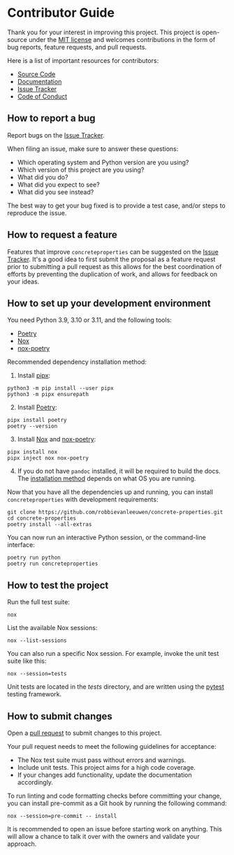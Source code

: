 # Contributor Guide

Thank you for your interest in improving this project.
This project is open-source under the [MIT license] and
welcomes contributions in the form of bug reports, feature requests, and pull requests.

Here is a list of important resources for contributors:

- [Source Code]
- [Documentation]
- [Issue Tracker]
- [Code of Conduct]

[mit license]: https://opensource.org/licenses/MIT
[source code]: https://github.com/robbievanleeuwen/concrete-properties
[documentation]: https://concrete-properties.readthedocs.io/
[issue tracker]: https://github.com/robbievanleeuwen/concrete-properties/issues

## How to report a bug

Report bugs on the [Issue Tracker].

When filing an issue, make sure to answer these questions:

- Which operating system and Python version are you using?
- Which version of this project are you using?
- What did you do?
- What did you expect to see?
- What did you see instead?

The best way to get your bug fixed is to provide a test case,
and/or steps to reproduce the issue.

## How to request a feature

Features that improve `concreteproperties` can be suggested on the [Issue Tracker].
It's a good idea to first submit the proposal as a feature request prior to submitting
a pull request as this allows for the best coordination of efforts by preventing the
duplication of work, and allows for feedback on your ideas.

## How to set up your development environment

You need Python 3.9, 3.10 or 3.11, and the following tools:

- [Poetry]
- [Nox]
- [nox-poetry]

Recommended dependency installation method:

1. Install [pipx](https://pypa.github.io/pipx/installation/):

```shell
python3 -m pip install --user pipx
python3 -m pipx ensurepath
```

2. Install [Poetry]:

```shell
pipx install poetry
poetry --version
```

3. Install [Nox] and [nox-poetry]:

```shell
pipx install nox
pipx inject nox nox-poetry
```

4. If you do not have `pandoc` installed, it will be required to build the docs. The
   [installation method](https://pandoc.org/installing.html) depends on what OS you are
   running.

Now that you have all the dependencies up and running, you can install
`concreteproperties` with development requirements:

```shell
git clone https://github.com/robbievanleeuwen/concrete-properties.git
cd concrete-properties
poetry install --all-extras
```

You can now run an interactive Python session, or the command-line interface:

```shell
poetry run python
poetry run concreteproperties
```

[poetry]: https://python-poetry.org/
[nox]: https://nox.thea.codes/
[nox-poetry]: https://nox-poetry.readthedocs.io/

## How to test the project

Run the full test suite:

```shell
nox
```

List the available Nox sessions:

```shell
nox --list-sessions
```

You can also run a specific Nox session. For example, invoke the unit test suite like
this:

```shell
nox --session=tests
```

Unit tests are located in the _tests_ directory, and are written using the [pytest]
testing framework.

[pytest]: https://pytest.readthedocs.io/

## How to submit changes

Open a [pull request] to submit changes to this project.

Your pull request needs to meet the following guidelines for acceptance:

- The Nox test suite must pass without errors and warnings.
- Include unit tests. This project aims for a high code coverage.
- If your changes add functionality, update the documentation accordingly.

To run linting and code formatting checks before committing your change, you can install
pre-commit as a Git hook by running the following command:

```shell
nox --session=pre-commit -- install
```

It is recommended to open an issue before starting work on anything.
This will allow a chance to talk it over with the owners and validate your approach.

[pull request]: https://github.com/robbievanleeuwen/concrete-properties/pulls
[code of conduct]: CODE_OF_CONDUCT.md
